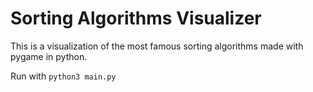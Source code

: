 # Sorting Algorithms Visualizer
This is a visualization of the most famous sorting algorithms made with pygame in python.

Run with ````python3 main.py````
